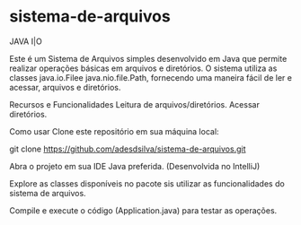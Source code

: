 # sistema-de-arquivos
JAVA I|O

Este é um Sistema de Arquivos simples desenvolvido em Java que permite realizar operações básicas em arquivos e diretórios. O sistema utiliza as classes java.io.Filee java.nio.file.Path, fornecendo uma maneira fácil de ler e acessar, arquivos e diretórios.

Recursos e Funcionalidades
Leitura de arquivos/diretórios.
Acessar diretórios.

Como usar
Clone este repositório em sua máquina local:

git clone https://github.com/adesdsilva/sistema-de-arquivos.git

Abra o projeto em sua IDE Java preferida. (Desenvolvida no IntelliJ)

Explore as classes disponíveis no pacote sis utilizar as funcionalidades do sistema de arquivos.

Compile e execute o código (Application.java) para testar as operações. 



